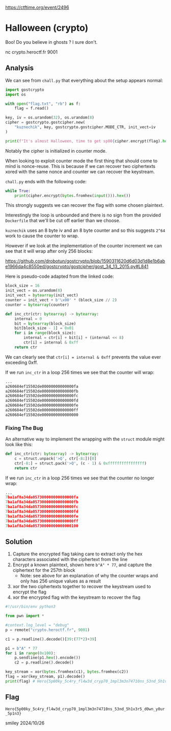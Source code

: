 https://ctftime.org/event/2496

# Halloween (crypto)

Boo! Do you believe in ghosts ? I sure don't.

nc crypto.heroctf.fr 9001

## Analysis

We can see from `chall.py` that everything about the setup appears normal:

```python
import gostcrypto
import os

with open("flag.txt", "rb") as f:
    flag = f.read()

key, iv = os.urandom(32), os.urandom(8)
cipher = gostcrypto.gostcipher.new(
    "kuznechik", key, gostcrypto.gostcipher.MODE_CTR, init_vect=iv
)

print(f"It's almost Halloween, time to get sp00{cipher.encrypt(flag).hex()}00ky 👻!")
```

Notably the cipher is initialized in counter mode.

When looking to exploit counter mode the first thing that should come to mind is nonce-reuse. This is because if we can recover two ciphertexts xored with the same nonce and counter we can recover the keystream.

`chall.py` ends with the following code:

```python
while True:
    print(cipher.encrypt(bytes.fromhex(input())).hex())
```

This strongly suggests we can recover the flag with some chosen plaintext.

Interestingly the loop is unbounded and there is no sign from the provided `Dockerfile` that we'll be cut off earlier than we choose.

`kuznechik` uses an 8 byte iv and an 8 byte counter and so this suggests `2^64` work to cause the counter to wrap.

However if we look at the implementation of the counter increment we can see that it will wrap after only 256 blocks:

https://github.com/drobotun/gostcrypto/blob/1590311620d6d03d1d8e1b6abe1966da4c8550ed/gostcrypto/gostcipher/gost_34_13_2015.py#L841

Here is pseudo-code adapted from the linked code:

```python
block_size = 16
init_vect = os.urandom(8)
init_vect = bytearray(init_vect)
counter = init_vect + b'\x00' * (block_size // 2)
counter = bytearray(counter)

def inc_ctr(ctr: bytearray) -> bytearray:
    internal = 0
    bit = bytearray(block_size)
    bit[block_size - 1] = 0x01
    for i in range(block_size):
        internal = ctr[i] + bit[i] + (internal << 8)
        ctr[i] = internal & 0xff
    return ctr
```

We can clearly see that `ctr[i] = internal & 0xff` prevents the value ever exceeding 0xff.

If we run `inc_ctr` in a loop 256 times we see that the counter will wrap:

```python
...
a260684ef15502de00000000000000fa
a260684ef15502de00000000000000fb
a260684ef15502de00000000000000fc
a260684ef15502de00000000000000fd
a260684ef15502de00000000000000fe
a260684ef15502de00000000000000ff
a260684ef15502de0000000000000000
```

### Fixing The Bug

An alternative way to implement the wrapping with the `struct` module might look like this:

```python
def inc_ctr(ctr: bytearray) -> bytearray:
    c = struct.unpack('>Q', ctr[-8:])[0]
    ctr[-8:] = struct.pack('>Q', (c - 1) & 0xffffffffffffffff)
    return ctr
```

If we run `inc_ctr` in a loop 256 times we see that the counter no longer wrap:

```python
...
7ba1af8a34da057300000000000000fa
7ba1af8a34da057300000000000000fb
7ba1af8a34da057300000000000000fc
7ba1af8a34da057300000000000000fd
7ba1af8a34da057300000000000000fe
7ba1af8a34da057300000000000000ff
7ba1af8a34da05730000000000000100
```

## Solution

1) Capture the encrypted flag taking care to extract only the hex characters associated with the ciphertext from the line
2) Encrypt a known plaintext, shown here `b"A" * 77`, and capture the ciphertext for the 257th block
    - Note: see above for an explanation of why the counter wraps and only has 256 unique values as a result
3) xor the two ciphertexts together to recover the keystream used to encrypt the flag
4) xor the encrypted flag with the keystream to recover the flag

```python
#!/usr/bin/env python3

from pwn import *

#context.log_level = "debug"
p = remote("crypto.heroctf.fr", 9001)

c1 = p.readline().decode()[39:(77*2)+39]

p1 = b"A" * 77
for i in range(0x100):
    p.sendline(p1.hex().encode())
    c2 = p.readline().decode()

key_stream = xor(bytes.fromhex(c1), bytes.fromhex(c2))
flag = xor(key_stream, p1).decode()
print(flag) # Hero{5p00ky_5c4ry_fl4w3d_cryp70_1mpl3m3n74710ns_53nd_5h1v3r5_d0wn_y0ur_5p1n3}
```

## Flag
`Hero{5p00ky_5c4ry_fl4w3d_cryp70_1mpl3m3n74710ns_53nd_5h1v3r5_d0wn_y0ur_5p1n3}`

smiley 2024/10/26
